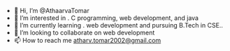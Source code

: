 - 👋 Hi, I’m @AthaarvaTomar
- 👀 I’m interested in . C programming, web development, and java
- 🌱 I’m currently learning . web development and pursuing B.Tech in CSE..
- 💞️ I’m looking to collaborate on web development 
- 📫 How to reach me atharv.tomar2002@gmail.com


<!---
AthaarvaTomar/AthaarvaTomar is a ✨ special ✨ repository because its `README.md` (this file) appears on your GitHub profile.
You can click the Preview link to take a look at your changes.
--->
